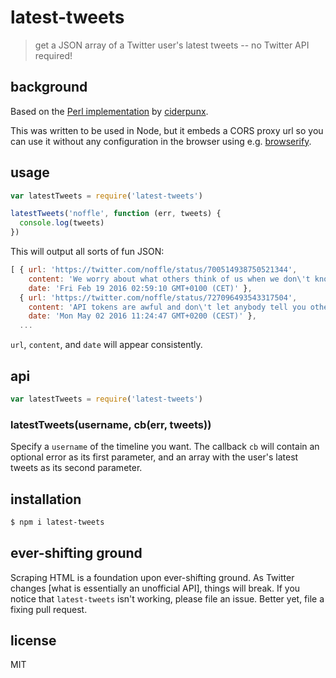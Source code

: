 # latest-tweets

> get a JSON array of a Twitter user's latest tweets -- no Twitter API required!

## background

Based on the [Perl implementation](http://perlmonks.org/?node_id=1039382) by
[ciderpunx](http://perlmonks.org/?node_id=373188).

This was written to be used in Node, but it embeds a CORS proxy url so you can
use it without any configuration in the browser using e.g.
[browserify](https://github.com/substack/node-browserify).

## usage

```js
var latestTweets = require('latest-tweets')

latestTweets('noffle', function (err, tweets) {
  console.log(tweets)
})
```

This will output all sorts of fun JSON:

```js
[ { url: 'https://twitter.com/noffle/status/700514938750521344',
    content: 'We worry about what others think of us when we don\'t know what we think of ourselves.',
    date: 'Fri Feb 19 2016 02:59:10 GMT+0100 (CET)' },
  { url: 'https://twitter.com/noffle/status/727096493543317504',
    content: 'API tokens are awful and don\'t let anybody tell you otherwise.',
    date: 'Mon May 02 2016 11:24:47 GMT+0200 (CEST)' },
  ...
```

`url`, `content`, and `date` will appear consistently.

## api

```js
var latestTweets = require('latest-tweets')
```

### latestTweets(username, cb(err, tweets))

Specify a `username` of the timeline you want. The callback `cb` will contain an
optional error as its first parameter, and an array with the user's latest
tweets as its second parameter.

## installation

```sh
$ npm i latest-tweets
```

## ever-shifting ground

Scraping HTML is a foundation upon ever-shifting ground. As Twitter changes
[what is essentially an unofficial API], things will break. If you notice that
`latest-tweets` isn't working, please file an issue. Better yet, file a fixing
pull request.

## license

MIT

